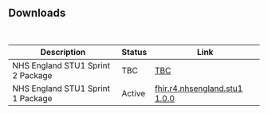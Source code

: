 ## Downloads

<br />
<table class="regular assets">
<thead>
<tr>
<th>Description</th>
<th>Status</th>
<th>Link</th>
</tr>
</thead>
<tbody>
<tr>
<td>NHS England STU1 Sprint 2 Package
</td>
<td>TBC</td>
<td>
<a href="">TBC </a>
</td>
</tr>
<tr>
<td>NHS England STU1 Sprint 1 Package
</td>
<td>Active</td>
<td>
<a href="https://simplifier.net/packages/fhir.r4.nhsengland.stu1/1.0.0" target="_blank">fhir.r4.nhsengland.stu1 1.0.0 </a>
</td>
</tr>
</tbody>
</table>

